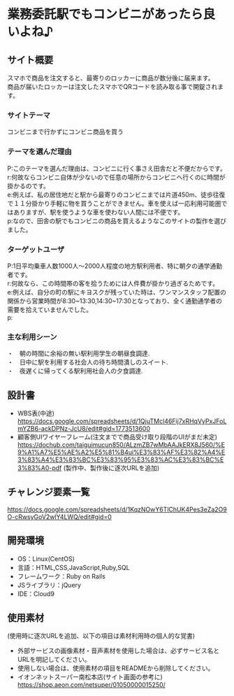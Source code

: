 # 業務委託駅でもコンビニがあったら良いよね♪

## サイト概要
スマホで商品を注文すると、最寄りのロッカーに商品が数分後に届来ます。  
商品が届いたロッカーは注文したスマホでQRコードを読み取る事で開錠されます。  

### サイトテーマ
コンビニまで行かずにコンビニ商品を買う

### テーマを選んだ理由
P:このテーマを選んだ理由は、コンビニに行く事さえ田舎だと不便だからです。  
r:何故ならコンビニ自体が少ないので任意の場所からコンビニへ行くのに時間が掛かるのです。  
e:例えば、私の居住地だと駅から最寄りのコンビニまでは片道450m、徒歩往復で１１分掛かり手軽に物を買うことができません。車を使えば一応利用可能圏ではありますが、駅を使うような車を使わない人間には不便です。  
p:なので、田舎の駅でもコンビニの商品を買えるようなこのサイトの製作を選びました。  

### ターゲットユーザ
P:1日平均乗車人数1000人〜2000人程度の地方駅利用者、特に朝夕の通学通勤者です。  
r:何故なら、この時間帯の客を拾うためには人件費が掛かり過ぎるためです。  
e:例えば、自分の町の駅にキヨスクが残っていた時は、ワンマンスタッフ配置の関係から営業時間が8:30~13:30,14:30~17:30となっており、全く通勤通学者の需要を拾えていませんでした。  
p:  

### 主な利用シーン
・　朝の時間に余裕の無い駅利用学生の朝昼食調達.  
・　日中に駅を利用する社会人の待ち時間潰しのスイート.  
・　夜遅くに帰ってくる駅利用社会人の夕食調達.  

## 設計書
- WBS表(中途) https://docs.google.com/spreadsheets/d/1QjuTMcl46Fij7xRHqVyPxJFoLmYZB6-ackDPNz-JcU8/edit#gid=1773513600
- 顧客側UIワイヤーフレーム(注文までで商品受け取り段階のUIがまだ未定) https://dochub.com/taiguimucun850/ALzmZB7wMbAAJkERX8J560/%E9%A1%A7%E5%AE%A2%E5%81%B4ui%E3%83%AF%E3%82%A4%E3%83%A4%E3%83%BC%E3%83%95%E3%83%AC%E3%83%BC%E3%83%A0-pdf
(製作中、製作後に逐次URLを追加)

## チャレンジ要素一覧
<https://docs.google.com/spreadsheets/d/1KqzNOwY6TlChUK4Pes3eZa2O9O-cRwsyGoV2wlY4LWQ/edit#gid=0>

## 開発環境
- OS：Linux(CentOS)
- 言語：HTML,CSS,JavaScript,Ruby,SQL
- フレームワーク：Ruby on Rails
- JSライブラリ：jQuery
- IDE：Cloud9

## 使用素材
(使用時に逐次URLを追加、以下の項目は素材利用時の個人的な覚書)
- 外部サービスの画像素材・音声素材を使用した場合は、必ずサービス名とURLを明記してください。
- 使用しない場合は、使用素材の項目をREADMEから削除してください。
- イオンネットスーパー南松本店(サイト画面の参考に) https://shop.aeon.com/netsuper/01050000015250/
